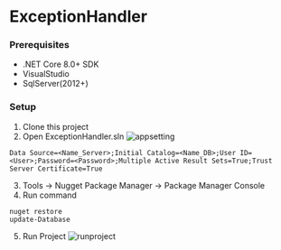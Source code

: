 # ExceptionHandler

### Prerequisites 

- .NET Core 8.0+ SDK
- VisualStudio
- SqlServer(2012+)
  
### Setup

1.  Clone this project
2.  Open ExceptionHandler.sln
![appsetting](https://github.com/tuanvynguyen1/ExceptionHandler/tree/master/images/appsettings.png) 
```
Data Source=<Name_Server>;Initial Catalog=<Name_DB>;User ID=<User>;Password=<Password>;Multiple Active Result Sets=True;Trust Server Certificate=True
```
3. Tools -> Nugget Package Manager -> Package Manager Console 
4. Run command
```
nuget restore
update-Database
```
5. Run Project 
![runproject](https://github.com/tuanvynguyen1/ExceptionHandler/tree/master/images/run.png) 